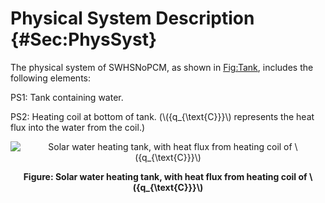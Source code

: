 # Physical System Description {#Sec:PhysSyst}

The physical system of SWHSNoPCM, as shown in [Fig:Tank](./SecPhysSyst.md#Figure:Tank), includes the following elements:

PS1: Tank containing water.

PS2: Heating coil at bottom of tank. (\\({q\_{\text{C}}}\\) represents the heat flux into the water from the coil.)

<div id="Figure:Tank" align="center" >

![Solar water heating tank, with heat flux from heating coil of \\({q\_{\text{C}}}\\)](./assets/TankWaterOnly.png)

**Figure: Solar water heating tank, with heat flux from heating coil of \\({q\_{\text{C}}}\\)**

</div>
